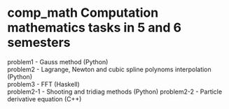 # comp_math Computation mathematics tasks in 5 and 6 semesters
problem1 - Gauss method (Python)  
problem2 - Lagrange, Newton and cubic spline polynoms interpolation (Python)  
problem3 - FFT (Haskell)  
problem2-1 - Shooting and tridiag methods (Python)
problem2-2 - Particle derivative equation (C++)  
